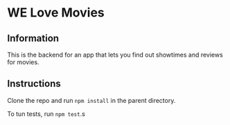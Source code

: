 # WE Love Movies

## Information

This is the backend for an app that lets you find out showtimes and reviews for movies.

## Instructions

Clone the repo and run `npm install` in the parent directory.

To tun tests, run `npm test`.s